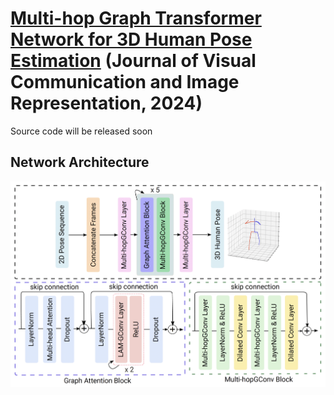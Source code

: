 # [Multi-hop Graph Transformer Network for 3D Human Pose Estimation](https://www.sciencedirect.com/science/article/pii/S1047320324001299?dgcid=coauthor) (Journal of Visual Communication and Image Representation, 2024)

Source code will be released soon

## Network Architecture
<p align="center"><img src="demo/Network_Architecture.png", width="1000" alt="" /></p>
